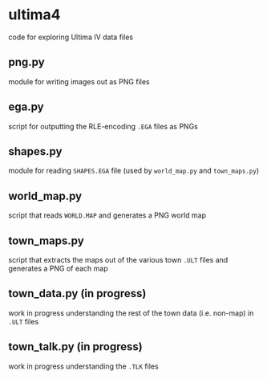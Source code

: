 ultima4
=======

code for exploring Ultima IV data files


png.py
------
module for writing images out as PNG files

ega.py
------
script for outputting the RLE-encoding `.EGA` files as PNGs

shapes.py
---------
module for reading `SHAPES.EGA` file (used by `world_map.py` and `town_maps.py`)

world_map.py
------------
script that reads `WORLD.MAP` and generates a PNG world map

town_maps.py
------------
script that extracts the maps out of the various town `.ULT` files and generates a PNG of each map

town_data.py (in progress)
--------------------------
work in progress understanding the rest of the town data (i.e. non-map) in `.ULT` files

town_talk.py (in progress)
--------------------------
work in progress understanding the `.TLK` files

